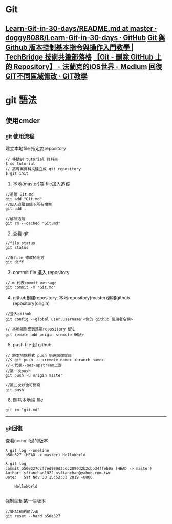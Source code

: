 # Git
[Learn-Git-in-30-days/README.md at master · doggy8088/Learn-Git-in-30-days · GitHub](https://github.com/doggy8088/Learn-Git-in-30-days/blob/master/zh-tw/README.md)
[Git 與 Github 版本控制基本指令與操作入門教學 \| TechBridge 技術共筆部落格](https://blog.techbridge.cc/2018/01/17/learning-programming-and-coding-with-python-git-and-github-tutorial/)
[【Git - 刪除 GitHub 上的 Repository】 - 法蘭克的iOS世界 - Medium](https://medium.com/@mikru168/github-%E5%88%AA%E9%99%A4github%E4%B8%8A%E7%9A%84%E5%B0%88%E6%A1%88-a3218b1beafe)
[回復GIT不同區域修改 · GIT教學](https://kingofamani.gitbooks.io/git-teach/content/chapter_2/chapter_2reset_file.html)
---

# git 語法
## 使用cmder

### git 使用流程 

建立本地file 指定為repository
```
// 移動到 tutorial 資料夾
$ cd tutorial
// 將專案資料夾建立成 git repository
$ git init
```

1. 本地(master)端 file加入追蹤
```
//追蹤 Git.md
git add "Git.md"
//加入追蹤目錄下所有檔案
git add .

//解除追蹤
git rm --cached "Git.md"
```

2. 查看 git 
```
//file status
git status

//看file 修改的地方
git diff
```
3. commit file 進入 repository
```
//-m 代表commit message 
git commit -m "Git.md"
```

4. github創建repository, 本地repository(master)連接github repository(origin)
```
//登入github
git config --global user.username <你的 github 使用者名稱>

// 本地端對應到遠端repository URL
git remote add origin <remote 網址>
```

5. push file 到 github
```
// 將本地端程式 push 到遠端檔案庫
//$ git push -u <remote name> <branch name>
//-u代表--set-upstream上游
//第一次push
git push -u origin master

//第二次以後可簡寫
git push
```

6. 刪除本地端 file
```
git rm "git.md"
```

---
### git回復

查看commit過的版本
```
λ git log --oneline
b50e327 (HEAD -> master) HelloWorld

λ git log
commit b50e327dcf7ed990d3cdc2090d2b2cbb34ffeb0a (HEAD -> master)
Author: sfianchao1022 <sfianchao@yahoo.com.tw>
Date:   Sat Nov 30 15:52:33 2019 +0800

    HelloWorld


```

強制回到某一個版本
```
//SHA1碼的前六碼
git reset --hard b50e327
```



